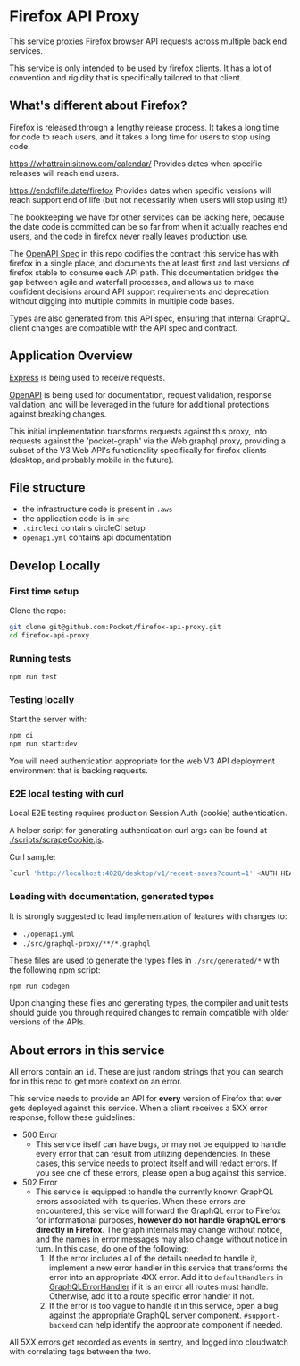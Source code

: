 # Firefox API Proxy

This service proxies Firefox browser API requests across multiple back end services.

This service is only intended to be used by firefox clients. It has a lot of convention and rigidity that is specifically tailored to that client.

## What's different about Firefox?

Firefox is released through a lengthy release process. It takes a long time for code to reach users, and it takes a long time for users to stop using code.

<https://whattrainisitnow.com/calendar/> Provides dates when specific releases will reach end users.

<https://endoflife.date/firefox> Provides dates when specific versions will reach support end of life (but not necessarily when users will stop using it!)

The bookkeeping we have for other services can be lacking here, because the date code is committed can be so far from when it actually reaches end users, and the code in firefox never really leaves production use.

The [OpenAPI Spec](./openapi.yml) in this repo codifies the contract this service has with firefox in a single place, and documents the at least first and last versions of firefox stable to consume each API path. This documentation bridges the gap between agile and waterfall processes, and allows us to make confident decisions around API support requirements and deprecation without digging into multiple commits in multiple code bases.

Types are also generated from this API spec, ensuring that internal GraphQL client changes are compatible with the API spec and contract.

## Application Overview

[Express](https://expressjs.com) is being used to receive requests.

[OpenAPI](https://swagger.io/specification/) is being used for documentation, request validation, response validation, and will be leveraged in the future for additional protections against breaking changes.

This initial implementation transforms requests against this proxy, into requests against the 'pocket-graph' via the Web graphql proxy, providing a subset of the V3 Web API's functionality specifically for firefox clients (desktop, and probably mobile in the future).

## File structure

- the infrastructure code is present in `.aws`
- the application code is in `src`
- `.circleci` contains circleCI setup
- `openapi.yml` contains api documentation

## Develop Locally

### First time setup

Clone the repo:

```bash
git clone git@github.com:Pocket/firefox-api-proxy.git
cd firefox-api-proxy
```

### Running tests

```bash
npm run test
```

### Testing locally

Start the server with:

```bash
npm ci
npm run start:dev
```

You will need authentication appropriate for the web V3 API deployment environment that is backing requests.

### E2E local testing with curl

Local E2E testing requires production Session Auth (cookie) authentication.

A helper script for generating authentication curl args can be found at [./scripts/scrapeCookie.js](./scripts/scrapeCookie.js).

Curl sample:

```bash
`curl 'http://localhost:4028/desktop/v1/recent-saves?count=1' <AUTH HEADERS GO HERE>`
```

### Leading with documentation, generated types

It is strongly suggested to lead implementation of features with changes to:

- `./openapi.yml`
- `./src/graphql-proxy/**/*.graphql`

These files are used to generate the types files in `./src/generated/*` with the following npm script:

```bash
npm run codegen
```

Upon changing these files and generating types, the compiler and unit tests should guide you through required changes to remain compatible with older versions of the APIs.

## About errors in this service

All errors contain an `id`. These are just random strings that you can
search for in this repo to get more context on an error.

This service needs to provide an API for **every** version of Firefox that
ever gets deployed against this service. When a client receives a 5XX
error response, follow these guidelines:

- 500 Error
  - This service itself can have bugs, or may not be equipped to handle every error that can result from utilizing dependencies. In these cases, this service needs to protect itself and will redact errors. If you see one of these errors, please open a bug against this service.
- 502 Error
  - This service is equipped to handle the currently known GraphQL errors associated with its queries. When these errors are encountered, this service will forward the GraphQL error to Firefox for informational purposes, **however do not handle GraphQL errors directly in Firefox**. The graph internals may change without notice, and the names in error messages may also change without notice in turn. In this case, do one of the following:
    1. If the error includes all of the details needed to handle it, implement a new error handler in this service that transforms the error into an appropriate 4XX error. Add it to `defaultHandlers` in [GraphQLErrorHandler](./src/api/error/graphQLErrorHandler.ts) if it is an error all routes must handle. Otherwise, add it to a route specific error handler if not.
    2. If the error is too vague to handle it in this service, open a bug against the appropriate GraphQL server component. `#support-backend` can help identify the appropriate component if needed.

All 5XX errors get recorded as events in sentry, and logged into
cloudwatch with correlating tags between the two.

